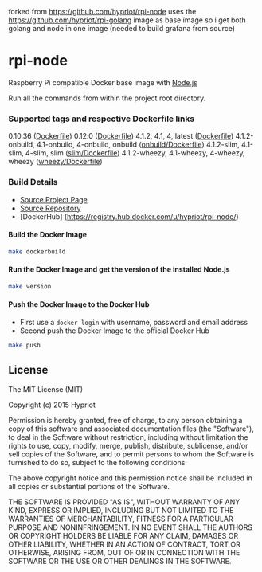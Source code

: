 forked from https://github.com/hypriot/rpi-node 
uses the https://github.com/hypriot/rpi-golang image as base image so i get both golang and node in one image (needed to build grafana from source)


# rpi-node

Raspberry Pi compatible Docker base image with [Node.js](http://nodejs.org)

Run all the commands from within the project root directory.

### Supported tags and respective Dockerfile links
0.10.36 ([Dockerfile](https://github.com/hypriot/rpi-node/tree/5b4ce02c35086ef60aae412b3fd9103d5439e1c2))
0.12.0 ([Dockerfile](https://github.com/hypriot/rpi-node/blob/aa767f5d7e9bd5918aa2f2676d0533eef75d43b0/Dockerfile))
4.1.2, 4.1, 4, latest ([Dockerfile](https://github.com/hypriot/rpi-node/blob/master/Dockerfile))
4.1.2-onbuild, 4.1-onbuild, 4-onbuild, onbuild ([onbuild/Dockerfile](https://github.com/hypriot/rpi-node/blob/master/onbuild/Dockerfile))
4.1.2-slim, 4.1-slim, 4-slim, slim ([slim/Dockerfile](https://github.com/hypriot/rpi-node/blob/master/slim/Dockerfile))
4.1.2-wheezy, 4.1-wheezy, 4-wheezy, wheezy ([wheezy/Dockerfile](https://github.com/hypriot/rpi-node/blob/master/wheezy/Dockerfile))

### Build Details
- [Source Project Page](https://github.com/hypriot)
- [Source Repository](https://github.com/hypriot/rpi-node)
- [DockerHub] (https://registry.hub.docker.com/u/hypriot/rpi-node/)

#### Build the Docker Image
```bash
make dockerbuild
```

#### Run the Docker Image and get the version of the installed Node.js
```bash
make version
```

#### Push the Docker Image to the Docker Hub
* First use a `docker login` with username, password and email address
* Second push the Docker Image to the official Docker Hub

```bash
make push
```

## License

The MIT License (MIT)

Copyright (c) 2015 Hypriot

Permission is hereby granted, free of charge, to any person obtaining a copy
of this software and associated documentation files (the "Software"), to deal
in the Software without restriction, including without limitation the rights
to use, copy, modify, merge, publish, distribute, sublicense, and/or sell
copies of the Software, and to permit persons to whom the Software is
furnished to do so, subject to the following conditions:

The above copyright notice and this permission notice shall be included in all
copies or substantial portions of the Software.

THE SOFTWARE IS PROVIDED "AS IS", WITHOUT WARRANTY OF ANY KIND, EXPRESS OR
IMPLIED, INCLUDING BUT NOT LIMITED TO THE WARRANTIES OF MERCHANTABILITY,
FITNESS FOR A PARTICULAR PURPOSE AND NONINFRINGEMENT. IN NO EVENT SHALL THE
AUTHORS OR COPYRIGHT HOLDERS BE LIABLE FOR ANY CLAIM, DAMAGES OR OTHER
LIABILITY, WHETHER IN AN ACTION OF CONTRACT, TORT OR OTHERWISE, ARISING FROM,
OUT OF OR IN CONNECTION WITH THE SOFTWARE OR THE USE OR OTHER DEALINGS IN THE
SOFTWARE.

